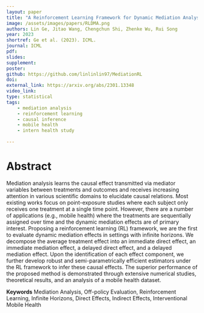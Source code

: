 ```yaml
---
layout: paper
title: "A Reinforcement Learning Framework for Dynamic Mediation Analysis"
image: /assets/images/papers/RLDMA.png
authors: Lin Ge, Jitao Wang, Chengchun Shi, Zhenke Wu, Rui Song
year: 2023
shortref: Ge et al. (2023). ICML.
journal: ICML
pdf: 
slides: 
supplement:
poster: 
github: https://github.com/linlinlin97/MediationRL
doi: 
external_link: https://arxiv.org/abs/2301.13348
video_link: 
type: statistical
tags:
    - mediation analysis
    - reinforcement learning
    - causal inference
    - mobile health
    - intern health study
 
---
```



# Abstract

Mediation analysis learns the causal effect transmitted via mediator variables between treatments and outcomes and receives increasing attention in various scientific domains to elucidate causal relations. Most existing works focus on point-exposure studies where each subject only receives one treatment at a single time point. However, there are a number of applications (e.g., mobile health) where the treatments are sequentially assigned over time and the dynamic mediation effects are of primary interest. Proposing a reinforcement learning (RL) framework, we are the first to evaluate dynamic mediation effects in settings with infinite horizons. We decompose the average treatment effect into an immediate direct effect, an immediate mediation effect, a delayed direct effect, and a delayed mediation effect. Upon the identification of each effect component, we further develop robust and semi-parametrically efficient estimators under the RL framework to infer these causal effects. The superior performance of the proposed method is demonstrated through extensive numerical studies, theoretical results, and an analysis of a mobile health dataset.

**Keywords** Mediation Analysis, Off-policy Evaluation, Reinforcement Learning, Infinite Horizons, Direct Effects, Indirect Effects, Interventional Mobile Health
